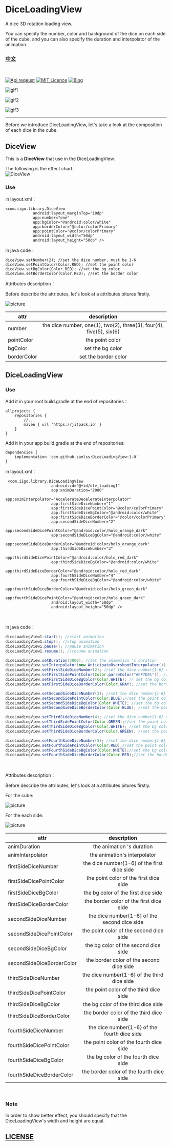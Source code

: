 # DiceLoadingView

A dice 3D rotation loading view.

You can specify the number, color and background of the dice on each side of the cube, and you can also specify the duration and interpolator of the animation.

### [中文](https://github.com/samlss/DiceLoadingView/blob/master/README-ZH.md)

 <br/>

[![Api reqeust](https://img.shields.io/badge/api-11+-green.svg)](https://github.com/samlss/DiceLoadingView)  [![MIT Licence](https://badges.frapsoft.com/os/mit/mit.svg?v=103)](https://github.com/samlss/DiceLoadingView/blob/master/LICENSE) [![Blog](https://img.shields.io/badge/samlss-blog-orange.svg)](https://blog.csdn.net/Samlss)


![gif1](https://github.com/samlss/DiceLoadingView/blob/master/screenshots/screenshot1.gif)

![gif2](https://github.com/samlss/DiceLoadingView/blob/master/screenshots/screenshot2.gif)

![gif3](https://github.com/samlss/DiceLoadingView/blob/master/screenshots/screenshot3.gif)

------

Before we introduce DiceLoadingView, let's take a look at the composition of each dice in the cube.

## DiceView
This is a **DiceView**  that use in the DiceLoadingView.

The following is the effect chart:<br>
![DiceView](https://github.com/samlss/DiceLoadingView/blob/master/screenshots/screenshot4.png)

### Use<br>
in layout.xml：

```
<com.iigo.library.DiceView
            android:layout_marginTop="10dp"
            app:number="one"
            app:bgColor="@android:color/white"
            app:borderColor="@color/colorPrimary"
            app:pointColor="@color/colorPrimary"
            android:layout_width="50dp"
            android:layout_height="50dp" />
```

in java code：

```
diceView.setNumber(2); //set the dice number, must be 1-6
diceView.setPointColor(Color.RED); //set the point color
diceView.setBgColor(Color.RED); //set the bg color
diceView.setBorderColor(Color.RED); //set the border color
```

Attributes description：

Before describe the attributes, let's look at a attributes pitures firstly.

![picture](https://github.com/samlss/DiceLoadingView/blob/master/screenshots/description2.png)

| attr            |         description         |
| --------------- | :-------------------------: |
| number | the dice number, one(1), two(2), three(3), four(4), five(5), six(6) |
| pointColor  | the point color |
| bgColor  | set the bg color |
| borderColor | set the border color |

## DiceLoadingView
### Use<br>
Add it in your root build.gradle at the end of repositories：
```
allprojects {
    repositories {
        //...
        maven { url 'https://jitpack.io' }
    }
}
```

Add it in your app build.gradle at the end of repositories:
```
dependencies {
    implementation 'com.github.samlss:DiceLoadingView:1.0'
}
```


in layout.xml：
```
 <com.iigo.library.DiceLoadingView
                    android:id="@+id/dlv_loading1"
                    app:animDuration="2000"
                    app:animInterpolator="AccelerateDecelerateInterpolator"
                    app:firstSideDiceNumber="1"
                    app:firstSideDicePointColor="@color/colorPrimary"
                    app:firstSideDiceBgColor="@android:color/white"
                    app:firstSideDiceBorderColor="@color/colorPrimary"
                    app:secondSideDiceNumber="2"
                    app:secondSideDicePointColor="@android:color/holo_orange_dark"
                    app:secondSideDiceBgColor="@android:color/white"
                    app:secondSideDiceBorderColor="@android:color/holo_orange_dark"
                    app:thirdSideDiceNumber="3"
                    app:thirdSideDicePointColor="@android:color/holo_red_dark"
                    app:thirdSideDiceBgColor="@android:color/white"
                    app:thirdSideDiceBorderColor="@android:color/holo_red_dark"
                    app:fourthSideDiceNumber="4"
                    app:fourthSideDiceBgColor="@android:color/white"
                    app:fourthSideDiceBorderColor="@android:color/holo_green_dark"
                    app:fourthSideDicePointColor="@android:color/holo_green_dark"
                    android:layout_width="50dp"
                    android:layout_height="50dp" />

```

<br>

in java code：
```java
diceLoadingView1.start(); //start animation
diceLoadingView1.stop(); //stop animation
diceLoadingView1.pause(); //pause animation
diceLoadingView1.resume(); //resume animation

diceLoadingView.setDuration(3000); //set the animation 's duration
diceLoadingView.setInterpolator(new AnticipateOvershootInterpolator()); //set the animation's interpolator
diceLoadingView.setFirstSideDiceNumber(2); //set the dice number{1-6} of the first dice side
diceLoadingView.setFirstSidePointColor(Color.parseColor("#FF7D81")); //set the point color of the first dice side
diceLoadingView.setFirstSideDiceBgColor(Color.WHITE); // set the bg color of the first dice side
diceLoadingView.setFirstSideDiceBorderColor(Color.GRAY); //set the border color of the first dice side

diceLoadingView.setSecondSideDiceNumber(3); //set the dice number{1-6} of the second dice side
diceLoadingView.setSecondSidePointColor(Color.BLUE);//set the point color of the second dice side
diceLoadingView.setSecondSideDiceBgColor(Color.WHITE); //set the bg color of the second dice side
diceLoadingView.setSecondSideDiceBorderColor(Color.BLUE); //set the border color of the second dice side

diceLoadingView.setThirdSideDiceNumber(4); //set the dice number{1-6} of the third dice side
diceLoadingView.setThirdSidePointColor(Color.GREEN);//set the point color of the third dice side
diceLoadingView.setThirdSideDiceBgColor(Color.WHITE); //set the bg color of the third dice side
diceLoadingView.setThirdSideDiceBorderColor(Color.GREEN); //set the border color of the third dice side

diceLoadingView.setFourthSideDiceNumber(5); //set the dice number{1-6} of the fourth dice side
diceLoadingView.setFourthSidePointColor(Color.RED);//set the point color of the fourth dice side
diceLoadingView.setFourthSideDiceBgColor(Color.WHITE);//set the bg color of the fourth dice side
diceLoadingView.setFourthSideDiceBorderColor(Color.RED);//set the border color of the fourth dice side
```
<br>


Attributes description：

Before describe the attributes, let's look at a attributes pitures firstly.

For the cube:

![picture](https://github.com/samlss/DiceLoadingView/blob/master/screenshots/description1.png)

For the each side:

![picture](https://github.com/samlss/DiceLoadingView/blob/master/screenshots/description2.png)


| attr            |         description         |
| --------------- | :-------------------------: |
| animDuration  | the animation 's duration |
| animInterpolator | the animation's interpolator |
| firstSideDiceNumber  | the dice number{1-6} of the first dice side |
| firstSideDicePointColor | the point color of the first dice side |
| firstSideDiceBgColor  | the bg color of the first dice side |
| firstSideDiceBorderColor | the border color of the first dice side |
| secondSideDiceNumber  | the dice number{1-6} of the second dice side |
| secondSideDicePointColor | the point color of the second dice side |
| secondSideDiceBgColor  | the bg color of the second dice side |
| secondSideDiceBorderColor | the border color of the second dice side |
| thirdSideDiceNumber  | the dice number{1-6} of the third dice side |
| thirdSideDicePointColor | the point color of the third dice side |
| thirdSideDiceBgColor  | the bg color of the third dice side |
| thirdSideDiceBorderColor | the border color of the third dice side |
| fourthSideDiceNumber  | the dice number{1-6} of the fourth dice side |
| fourthSideDicePointColor | the point color of the fourth dice side |
| fourthSideDiceBgColor  | the bg color of the fourth dice side |
| fourthSideDiceBorderColor | the border color of the fourth dice side |

<br>

### Note
In order to show better effect, you should specify that the DiceLoadingView's width and height are equal.


## [LICENSE](https://github.com/samlss/DiceLoadingView/blob/master/LICENSE)
